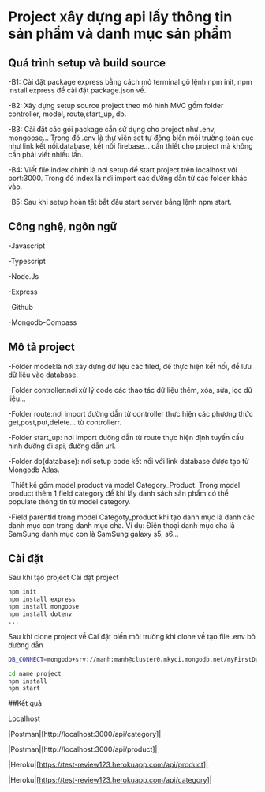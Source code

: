 # Project xây dựng api lấy thông tin sản phẩm và danh mục sản phẩm

## Quá trình setup và build source

-B1: Cài đặt package express bằng cách mở terminal gõ lệnh npm init, npm install express để cài đặt package.json về.

-B2: Xây dựng setup source project theo mô hình MVC gồm folder controller, model, route,start_up, db.

-B3: Cài đặt các gói package cần sử dụng cho project như .env, mongoose... Trong đó .env là thư viện set tự động biến môi trường toàn cục như link kết nối.database, kết nối firebase... cần thiết cho project mà không cần phải viết nhiều lần.

-B4: Viết file index chính là nơi setup để start project trên localhost với port:3000. Trong đó index là nơi import các đường dẫn từ các folder khác vào.

-B5: Sau khi setup hoàn tất bắt đầu start server bằng lệnh npm start.

## Công nghệ, ngôn ngữ

-Javascript

-Typescript

-Node.Js

-Express

-Github

-Mongodb-Compass

## Mô tả project

-Folder model:là nơi xây dựng dữ liệu các filed, để thực hiện kết nối, để lưu dữ liệu vào database.

-Folder controller:nơi xử lý code các thao tác dữ liệu thêm, xóa, sửa, lọc dữ liệu...

-Folder route:nơi import đường dẫn từ controller thực hiện các phương thức get,post,put,delete... từ controllerr.

-Folder start_up: nơi import đường dẫn từ route thực hiện định tuyến cấu hình đường đi api, đường dẫn url.

-Folder db(database): nơi setup code kết nối với link database được tạo từ Mongodb Atlas.

-Thiết kế gồm model product và model Category_Product. Trong model product thêm 1 field category để khi lấy danh sách sản phẩm có thể populate thông tin từ model category.

-Field parentId trong model Categoty_product khi tạo danh mục là danh các danh mục con trong danh mục cha. Ví dụ: Điện thoại danh mục cha là SamSung danh mục con là SamSung galaxy s5, s6...

## Cài đặt

Sau khi tạo project
Cài đặt project

```sh
npm init
npm install express
npm install mongoose
npm install dotenv
...
```

Sau khi clone project về
Cài đặt biến môi trường khi clone về tạo file .env bỏ đường dẫn

```sh
DB_CONNECT=mongodb+srv://manh:manh@cluster0.mkyci.mongodb.net/myFirstDatabase?retryWrites=true&w=majority
```

```sh
cd name project
npm install
npm start
```

##Kết quả

Localhost

|Postman|[http://localhost:3000/api/category]|

|Postman|[http://localhost:3000/api/product]|

|Heroku|[https://test-review123.herokuapp.com/api/product]|

|Heroku|[https://test-review123.herokuapp.com/api/category]|
